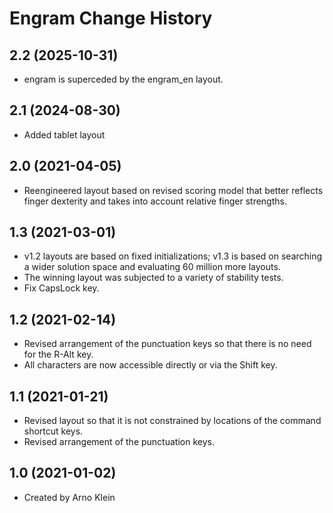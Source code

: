 Engram Change History
==========================

2.2 (2025-10-31)
----------------
* engram is superceded by the engram_en layout.

2.1 (2024-08-30)
----------------
* Added tablet layout

2.0 (2021-04-05)
----------------
* Reengineered layout based on revised scoring model that better reflects finger dexterity and takes into account relative finger strengths.

1.3 (2021-03-01)
----------------
* v1.2 layouts are based on fixed initializations; v1.3 is based on searching a wider solution space and evaluating 60 million more layouts.
* The winning layout was subjected to a variety of stability tests.
* Fix CapsLock key.

1.2 (2021-02-14)
----------------
* Revised arrangement of the punctuation keys so that there is no need for the R-Alt key.
* All characters are now accessible directly or via the Shift key. 

1.1 (2021-01-21)
----------------
* Revised layout so that it is not constrained by locations of the command shortcut keys.
* Revised arrangement of the punctuation keys.

1.0 (2021-01-02)
----------------
* Created by Arno Klein

